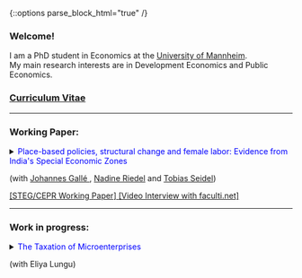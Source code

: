 {::options parse_block_html="true" /}


<!--<h1><font color="scarlet"> THIS WEBSITE IS UNDER CONSTRUCTION! </font></h1>  -->

### Welcome!

I am a PhD student in Economics at the <a href="https://www.vwl.uni-mannheim.de/en/" target="_blank">University of Mannheim</a>. \
My main research interests are in Development Economics and Public Economics.

### <a href="https://danieloverbeck.github.io/OverbeckCVJan23 (3).pdf" target="_blank">Curriculum Vitae</a>

----
### Working Paper:
<details>
  <summary markdown="span"><font color="blue">Place-based policies, structural change and female labor: Evidence from India's Special Economic Zones</font>
    
  (with <a href="https://www.mcc-berlin.net/ueber-uns/team/galle-johannes.html" target="_blank"> Johannes Gallé </a> ,  <a href="https://sites.google.com/view/riedeleconomics/welcome" target="_blank">Nadine Riedel</a> and <a href="https://sites.google.com/site/tobiasseideluni/home-1" target="_blank">Tobias Seidel</a>)</summary>
  
  
  | **Abstract**          |
This paper quantifies the local economic impact of Special Economic Zones (SEZs) that were established in India between 2005-2013. Based on a novel data set that combines
census data on the universe of Indian firms with georeferenced data on SEZs, we find that
SEZs increased manufacturing and service employment with positive spillover effects up to
10km. This employment gain was paralleled by a decline in local agricultural employment,
in particular of women, suggesting that the policy contributed to structural change. We find
no evidence for heterogeneous effects between privately and publicly run SEZs or zones with
different industry denominations. |
 
  </details>
 <a href="https://danieloverbeck.github.io/WP040 GalleOverbeckRiedelSeidel PlaceBasedPoliciesStructuralChangeAndFemaleLabor REVMar23.pdf" target="_blank">[STEG/CEPR Working Paper] </a> 
<a href="https://faculti.net/place-based-policies-structural-change-and-female-labor/" target="_blank">[Video Interview with faculti.net] </a> 
    
  ----
### Work in progress:
<details>
  <summary markdown="span"><font color="blue">The Taxation of Microenterprises </font>
    
  (with Eliya Lungu) </summary>
  
<details>
    <summary markdown="span"><font color="blue">The Impacts of Carbon Taxes in the Developing World: Evidence from South Africa </font>
    
  (with Johannes Gallé, Rodrigo Oliveira, Nadine Riedel and Edson Servernini) </summary>
 
<!--
 <a href="https://www.dropbox.com/s/83xwsadbrh63uqg/SomePaper2.pdf?dl=0" target="_blank"><u>[Paper (PDF)]</u></a> (Prelim. draft available upon request) 
----

<br>

<font color="gray"><i><small>&diams; Click title to see abstract.</small></i></font> 
### Working Paper:

<details>
  <summary markdown="span"><font color="blue">Some paper</font>
    
  <font color="black"><b><i>Some Journal</i></b>, 24(8), 2012-32, December 2020</font></summary>
  
  | **Abstract**          |
  |:---------------------------|
  | Some abstract again. |
  
  </details>
  <a href="https://sites.google.com/site/matthias1meier1/" target="_blank"><u>[Publisher (Open Access)]</u></a> / <a href="https://lukas-hack.github.io/papers/SomePaper2.pdf" target="_blank"><u>[Working Paper Version]</u></a>
  
  ----

<br>

  ----

<br>

### Select Work in Progress:
<details>
  <summary markdown="span"><font color="blue">Some ongoing project</font>
  
  (with )</summary>
  
 </details>
 
 ---------------------------------------------------------------------------------------------------------
  -->
